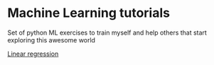 # Machine Learning tutorials

Set of python ML exercises to train myself and help others that start exploring this awesome world

[Linear regression](https://github.com/insanediv/machine-learning-tuts/blob/master/basic/linear_regression.py)
